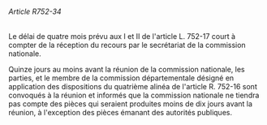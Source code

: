 ###### Article R752-34

Le délai de quatre mois prévu aux I et II de l'article L. 752-17 court à compter de la réception du recours par le secrétariat de la commission nationale.

Quinze jours au moins avant la réunion de la commission nationale, les parties, et le membre de la commission départementale désigné en application des dispositions du quatrième alinéa de l'article R. 752-16 sont convoqués à la réunion et informés que la commission nationale ne tiendra pas compte des pièces qui seraient produites moins de dix jours avant la réunion, à l'exception des pièces émanant des autorités publiques.

